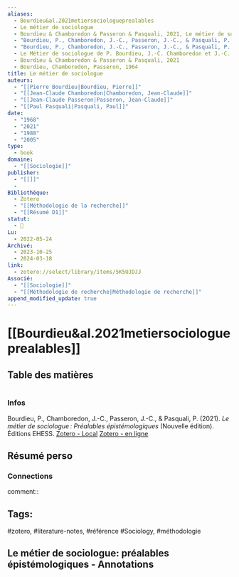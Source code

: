 ```yaml
---
aliases:
  - Bourdieu&al.2021metiersociologueprealables
  - Le métier de sociologue
  - Bourdieu & Chamboredon & Passeron & Pasquali, 2021, Le métier de sociologue
  - "Bourdieu, P., Chamboredon, J.-C., Passeron, J.-C., & Pasquali, P. (2021). _Le métier de sociologue : Préalables épistémologiques_ (Nouvelle édition). Éditions EHESS."
  - "Bourdieu, P., Chamboredon, J.-C., Passeron, J.-C., & Pasquali, P. (2021). Le métier de sociologue : Préalables épistémologiques (Nouvelle édition). Éditions EHESS."
  - Le Métier de sociologue de P. Bourdieu, J.-C. Chamboredon et J.-C. Passeron
  - Bourdieu & Chamboredon & Passeron & Pasquali, 2021
  - Bourdieu, Chamboredon, Passeron, 1964
title: Le métier de sociologue
auteurs:
  - "[[Pierre Bourdieu|Bourdieu, Pierre]]"
  - "[[Jean-Claude Chamboredon|Chamboredon, Jean-Claude]]"
  - "[[Jean-Claude Passeron|Passeron, Jean-Claude]]"
  - "[[Paul Pasquali|Pasquali, Paul]]"
date:
  - "1968"
  - "2021"
  - "1988"
  - "2005"
type:
  - book
domaine:
  - "[[Sociologie]]"
publisher:
  - "[[]]"
  - 
Bibliothèque:
  - Zotero
  - "[[Méthodologie de la recherche]]"
  - "[[Résumé D1]]"
statut:
  - 🚧
Lu:
  - 2022-05-24
Archivé:
  - 2023-10-25
  - 2024-03-18
link:
  - zotero://select/library/items/5K5UJDJJ
Associé:
  - "[[Sociologie]]"
  - "[[Méthodologie de recherche|Méthodologie de recherche]]"
append_modified_update: true
---
```

# [[Bourdieu&al.2021metiersociologueprealables]]
## Table des matières
```toc
```
### Infos 
Bourdieu, P., Chamboredon, J.-C., Passeron, J.-C., & Pasquali, P. (2021). _Le métier de sociologue : Préalables épistémologiques_ (Nouvelle édition). Éditions EHESS.
[Zotero - Local](zotero://select/library/items/5K5UJDJJ)
[Zotero - en ligne](http://zotero.org/users/6592323/items/5K5UJDJJ)

## Résumé perso
### Connections
comment:: 
 > 
## Tags:
 #zotero,  #literature-notes, #référence
#Sociology, #méthodologie

## Le métier de sociologue: préalables épistémologiques - Annotations